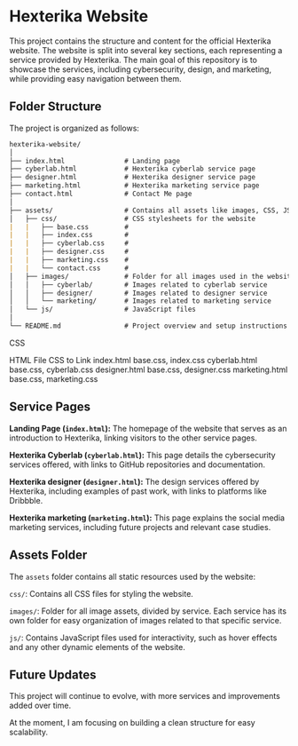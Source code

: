 # Hexterika Website

This project contains the structure and content for the official Hexterika website. The website is split into several key sections, each representing a service provided by Hexterika. The main goal of this repository is to showcase the services, including cybersecurity, design, and marketing, while providing easy navigation between them.

## Folder Structure

The project is organized as follows:

``` markdown
hexterika-website/
│
├── index.html               # Landing page
├── cyberlab.html            # Hexterika cyberlab service page
├── designer.html            # Hexterika designer service page
├── marketing.html           # Hexterika marketing service page
├── contact.html             # Contact Me page
│
├── assets/                  # Contains all assets like images, CSS, JS files
│   ├── css/                 # CSS stylesheets for the website
|   |   ├── base.css         #
|   |   ├── index.css        #
|   |   ├── cyberlab.css     #
|   |   ├── designer.css     #
|   |   ├── marketing.css    #
|   |   └── contact.css      #
│   ├── images/              # Folder for all images used in the website
│   │   ├── cyberlab/        # Images related to cyberlab service
│   │   ├── designer/        # Images related to designer service
│   │   └── marketing/       # Images related to marketing service
│   └── js/                  # JavaScript files
│
└── README.md                # Project overview and setup instructions
```

CSS

HTML File  CSS to Link
index.html  base.css, index.css
cyberlab.html  base.css, cyberlab.css
designer.html  base.css, designer.css
marketing.html  base.css, marketing.css

## Service Pages

**Landing Page (`index.html`):** The homepage of the website that serves as an introduction to Hexterika, linking visitors to the other service pages.

**Hexterika Cyberlab (`cyberlab.html`):** This page details the cybersecurity services offered, with links to GitHub repositories and documentation.

**Hexterika designer (`designer.html`):** The design services offered by Hexterika, including examples of past work, with links to platforms like Dribbble.

**Hexterika marketing (`marketing.html`):** This page explains the social media marketing services, including future projects and relevant case studies.

## Assets Folder

The `assets` folder contains all static resources used by the website:

`css/`: Contains all CSS files for styling the website.

`images/`: Folder for all image assets, divided by service. Each service has its own folder for easy organization of images related to that specific service.

`js/`: Contains JavaScript files used for interactivity, such as hover effects and any other dynamic elements of the website.

## Future Updates

This project will continue to evolve, with more services and improvements added over time.

At the moment, I am focusing on building a clean structure for easy scalability.
